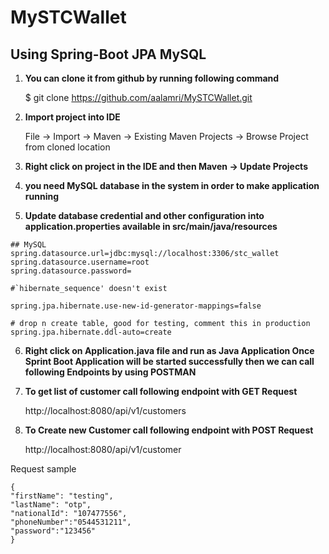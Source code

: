 # MySTCWallet

## Using Spring-Boot JPA MySQL

1. **You can clone it from github by running following command**

    $ git clone https://github.com/aalamri/MySTCWallet.git
  
2. **Import project into IDE**

    File -> Import -> Maven -> Existing Maven Projects -> Browse Project from cloned location
    
3. **Right click on project in the IDE and then Maven -> Update Projects**

4. **you need MySQL database in the system in order to make application running**

5. **Update database credential and other configuration into application.properties available in src/main/java/resources**

```
## MySQL
spring.datasource.url=jdbc:mysql://localhost:3306/stc_wallet
spring.datasource.username=root
spring.datasource.password=

#`hibernate_sequence' doesn't exist

spring.jpa.hibernate.use-new-id-generator-mappings=false

# drop n create table, good for testing, comment this in production
spring.jpa.hibernate.ddl-auto=create
```


6. **Right click on Application.java file and run as Java Application
Once Sprint Boot Application will be started successfully then we
can call following Endpoints by using POSTMAN**

7. **To get list of customer call following endpoint with GET Request**

    http://localhost:8080/api/v1/customers

8. **To Create new Customer call following endpoint with POST Request**

    http://localhost:8080/api/v1/customer
    
Request sample    
```    
{
"firstName": "testing",
"lastName": "otp", 
"nationalId": "107477556",
"phoneNumber":"0544531211",
"password":"123456"
}
```
